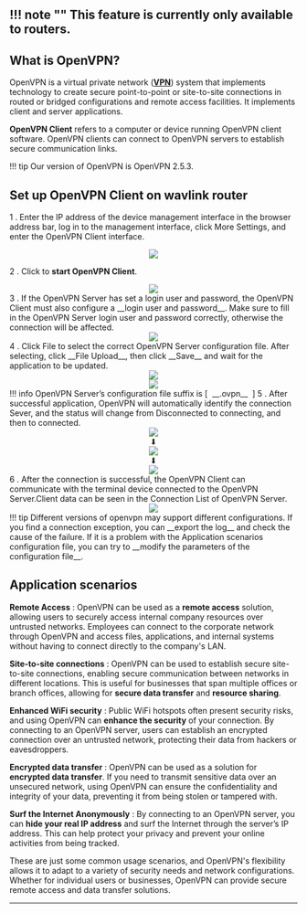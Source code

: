 !!! note ""
	__This feature is currently only available to routers.__
---

## __What is OpenVPN?__
OpenVPN is a virtual private network (__[VPN]()__) system that implements technology to create secure point-to-point or site-to-site connections in routed or bridged configurations and remote access facilities. It implements client and server applications.

__OpenVPN Client__ refers to a computer or device running OpenVPN client software. OpenVPN clients can connect to OpenVPN servers to establish secure communication links.

!!! tip
	Our version of OpenVPN is OpenVPN 2.5.3.
## __Set up OpenVPN Client on wavlink router__

1 . Enter the IP address of the device management interface in the browser address bar, log in to the management interface, click More Settings, and enter the OpenVPN Client interface.
	
<div style="text-align: center;">
	<img class="boxshadow" src="/images/openvpn00.png">
</div>
	
2 . Click to __start OpenVPN Client__.
<div style="text-align: center;">
	<img class="boxshadow" src="/images/openvpnclient01.png">
</div>
3 . If the OpenVPN Server has set a login user and password, the OpenVPN Client must also configure a __login user and password__. Make sure to fill in the OpenVPN Server login user and password correctly, otherwise the connection will be affected.
<div style="text-align: center;">
	<img class="boxshadow" src="/images/openvpnclient02.png">
</div>
4 . Click File to select the correct OpenVPN Server configuration file. After selecting, click __File Upload__, then click __Save__ and wait for the application to be updated.
<div style="text-align: center;">
	<img class="boxshadow" src="/images/openvpnclient03.png">
</div>
<div style="text-align: center;">
	<img class="boxshadow" src="/images/openvpnclient04.png">
</div>
!!! info
	OpenVPN Server’s configuration file suffix is [&nbsp;&nbsp;__.ovpn__&nbsp;&nbsp;]
5 . After successful application, OpenVPN will automatically identify the connection Sever, and the status will change from Disconnected to connecting, and then to connected.
<div style="text-align: center;">
	<img class="boxshadow" src="/images/openvpnclient05.png">
</div>
<div style="text-align: center;">⬇</div>
<div style="text-align: center;">
	<img class="boxshadow" src="/images/openvpnclient06.png">
</div>
<div style="text-align: center;">⬇</div>
<div style="text-align: center;">
	<img class="boxshadow" src="/images/openvpnclient07.png">
</div>
6 . After the connection is successful, the OpenVPN Client can communicate with the terminal device connected to the OpenVPN Server.Client data can be seen in the Connection List of OpenVPN Server.
<div style="text-align: center;">
	<img class="boxshadow" src="/images/openvpnclient08.png">
</div>
!!! tip
	Different versions of openvpn may support different configurations. If you find a connection exception, you can __export the log__ and check the cause of the failure. If it is a problem with the Application scenarios configuration file, you can try to __modify the parameters of the configuration file__.









## __Application scenarios__
__Remote Access__ : OpenVPN can be used as a __remote access__ solution, allowing users to securely access internal company resources over untrusted networks. Employees can connect to the corporate network through OpenVPN and access files, applications, and internal systems without having to connect directly to the company's LAN.

__Site-to-site connections__ : OpenVPN can be used to establish secure site-to-site connections, enabling secure communication between networks in different locations. This is useful for businesses that span multiple offices or branch offices, allowing for __secure data transfer__ and __resource sharing__.

__Enhanced WiFi security__ : Public WiFi hotspots often present security risks, and using OpenVPN can __enhance the security__ of your connection. By connecting to an OpenVPN server, users can establish an encrypted connection over an untrusted network, protecting their data from hackers or eavesdroppers.

__Encrypted data transfer__ : OpenVPN can be used as a solution for __encrypted data transfer__. If you need to transmit sensitive data over an unsecured network, using OpenVPN can ensure the confidentiality and integrity of your data, preventing it from being stolen or tampered with.

__Surf the Internet Anonymously__ : By connecting to an OpenVPN server, you can __hide your real IP address__ and surf the Internet through the server’s IP address. This can help protect your privacy and prevent your online activities from being tracked.

These are just some common usage scenarios, and OpenVPN's flexibility allows it to adapt to a variety of security needs and network configurations. Whether for individual users or businesses, OpenVPN can provide secure remote access and data transfer solutions.



---
